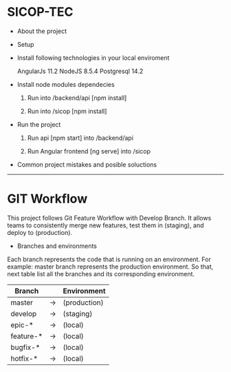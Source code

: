 # SICOP-TEC


 * About the project


 * Setup

 - Install following technologies in your local enviroment
    
    AngularJs 11.2
    NodeJS 8.5.4
    Postgresql 14.2


 - Install node modules dependecies

    1. Run into /backend/api
        [npm install]
    
    2. Run into /sicop
        [npm install]

 - Run the project

    1. Run api
        [npm start] into /backend/api

    2. Run Angular frontend
        [ng serve] into /sicop


 - Common project mistakes and posible soluctions



-----------------------------

# GIT Workflow

This project follows Git Feature Workflow with Develop Branch. It allows teams to consistently merge new features, test them in (staging), and deploy to (production).


* Branches and environments

Each branch represents the code that is running on an environment. For example: master branch represents the production environment. So that, next table list all the branches and its corresponding environment.

 **Branch**    |   | **Environment**
------------|---|------------
 master    | -> |	(production)
 develop   | -> |	(staging)
 epic-*    | -> |	(local)
 feature-* | -> |	(local)
 bugfix-*  | -> |	(local)
 hotfix-*  | -> |	(local)
